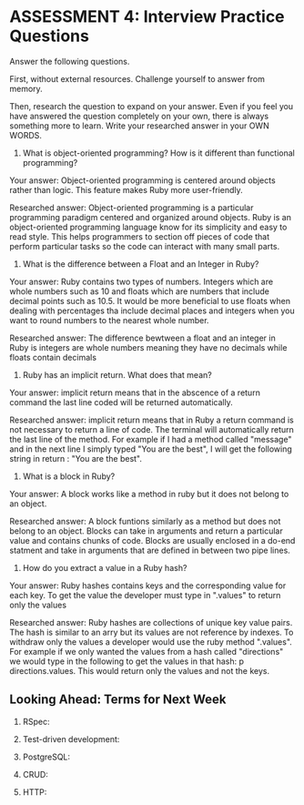 # ASSESSMENT 4: Interview Practice Questions

Answer the following questions.

First, without external resources. Challenge yourself to answer from memory.

Then, research the question to expand on your answer. Even if you feel you have answered the question completely on your own, there is always something more to learn. Write your researched answer in your OWN WORDS.

1. What is object-oriented programming? How is it different than functional programming?

Your answer: Object-oriented programming is centered around objects rather than logic. This feature makes Ruby more user-friendly.

Researched answer: Object-oriented programming is a particular programming paradigm centered and organized around objects. Ruby is an object-oriented programming language know for its simplicity and easy to read style. This helps programmers to section off pieces of code that perform particular tasks so the code can interact with many small parts. 

1. What is the difference between a Float and an Integer in Ruby?

Your answer: Ruby contains two types of numbers. Integers which are whole numbers such as 10 and floats which are numbers that include decimal points such as 10.5. It would be more beneficial to use floats when dealing with percentages tha include decimal places and integers when you want to round numbers to the nearest whole number.

Researched answer: The difference bewtween a float and an integer in Ruby is integers are whole numbers meaning they have no decimals while floats contain decimals 

1. Ruby has an implicit return. What does that mean?

Your answer: implicit return means that in the abscence of a return command the last line coded will be returned automatically. 

Researched answer: implicit return means that in Ruby a return command is not necessary to return a line of code. The terminal will automatically return the last line of the method. For example if I had a method called "message" and in the next line I simply typed "You are the best", I will get the following string in return : "You are the best". 

1. What is a block in Ruby?

Your answer: A block works like a method in ruby but it does not belong to an object.

Researched answer: A block funtions similarly as a method but does not belong to an object. Blocks can take in arguments and return a particular value and contains chunks of code. Blocks are usually enclosed in a do-end statment and take in arguments that are defined in between two pipe lines.

1. How do you extract a value in a Ruby hash?

Your answer: Ruby hashes contains keys and the corresponding value for each key. To get the value the developer must type in ".values" to return only the values

Researched answer: Ruby hashes are collections of unique key value pairs. The hash is similar to an arry but its values are not reference by indexes. To withdraw only the values a developer would use the ruby method ".values". For example if we only wanted the values from a hash called "directions" we would type in the following to get the values in that hash: p directions.values. This would return only the values and not the keys.

## Looking Ahead: Terms for Next Week

1. RSpec:

2. Test-driven development:

3. PostgreSQL:

4. CRUD:

5. HTTP:
